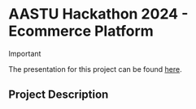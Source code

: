 # AASTU Hackathon 2024 - Ecommerce Platform 
>[!IMPORTANT]
>The presentation for this project can be found [here](https://docs.google.com/presentation/d/1n44tMqlEyhkb-9rr1NfcZx1toJJWQzJ8TZ0VsvpXmLA/edit?usp=sharing](https://docs.google.com/presentation/d/1fYSPUhvcgNUkDhMUexoxtBYGL-hkLwP2rAlv8t9O6xI/edit#slide=id.g30ff370612f_2_42)).
## Project Description
